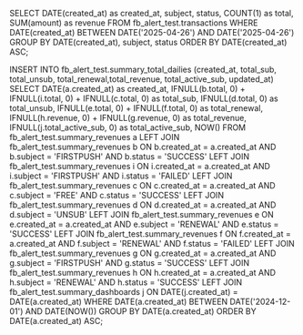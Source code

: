 SELECT DATE(created_at) as created_at, subject, status, COUNT(1) as total, SUM(amount) as revenue 
FROM fb_alert_test.transactions WHERE DATE(created_at) BETWEEN DATE('2025-04-26')
AND DATE('2025-04-26') GROUP BY DATE(created_at), subject, status 
ORDER BY DATE(created_at) ASC;

INSERT INTO fb_alert_test.summary_total_dailies (created_at, total_sub, total_unsub, total_renewal,total_revenue, total_active_sub, updated_at)
SELECT DATE(a.created_at) as created_at,  IFNULL(b.total, 0) + IFNULL(i.total, 0) + IFNULL(c.total, 0) as total_sub,
IFNULL(d.total, 0) as total_unsub, IFNULL(e.total, 0) + IFNULL(f.total, 0) as total_renewal, 
IFNULL(h.revenue, 0) + IFNULL(g.revenue, 0) as total_revenue, 
IFNULL(j.total_active_sub, 0) as total_active_sub, NOW()
FROM fb_alert_test.summary_revenues a
LEFT JOIN fb_alert_test.summary_revenues b ON b.created_at = a.created_at 
AND b.subject = 'FIRSTPUSH' AND b.status = 'SUCCESS'
LEFT JOIN fb_alert_test.summary_revenues i ON i.created_at = a.created_at 
AND i.subject = 'FIRSTPUSH' AND i.status = 'FAILED'
LEFT JOIN fb_alert_test.summary_revenues c ON c.created_at = a.created_at
AND c.subject = 'FREE' AND c.status = 'SUCCESS'
LEFT JOIN fb_alert_test.summary_revenues d ON d.created_at = a.created_at
AND d.subject = 'UNSUB'
LEFT JOIN fb_alert_test.summary_revenues e ON e.created_at = a.created_at
AND e.subject = 'RENEWAL' AND e.status = 'SUCCESS'
LEFT JOIN fb_alert_test.summary_revenues f ON f.created_at = a.created_at
AND f.subject = 'RENEWAL' AND f.status = 'FAILED'
LEFT JOIN fb_alert_test.summary_revenues g ON g.created_at = a.created_at
AND g.subject = 'FIRSTPUSH' AND g.status = 'SUCCESS'
LEFT JOIN fb_alert_test.summary_revenues h ON h.created_at = a.created_at
AND h.subject = 'RENEWAL' AND h.status = 'SUCCESS'
LEFT JOIN fb_alert_test.summary_dashboards j ON DATE(j.created_at) = DATE(a.created_at)
WHERE DATE(a.created_at) BETWEEN DATE('2024-12-01') AND DATE(NOW())
GROUP BY DATE(a.created_at)
ORDER BY DATE(a.created_at) ASC;
